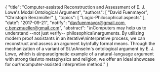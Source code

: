 {
    "title": "Computer-assisted Reconstruction and Assessment of E. J. Lowe's Modal Ontological Argument",
    "authors": [
        "David Fuenmayor",
        "Christoph Benzmüller"
    ],
    "topics": [
        "Logic-Philosophical aspects"
    ],
    "date": "2017-09-21",
    "notify": "davfuenmayor@gmail.com, c.benzmueller@gmail.com",
    "abstract": "\nComputers may help us to understand --not just verify-- philosophical\narguments. By utilizing modern proof assistants in an iterative\ninterpretive process, we can reconstruct and assess an argument by\nfully formal means. Through the mechanization of a variant of St.\nAnselm's ontological argument by E. J. Lowe, which is a\nparadigmatic example of a natural-language argument with strong ties\nto metaphysics and religion, we offer an ideal showcase for our\ncomputer-assisted interpretive method."
}